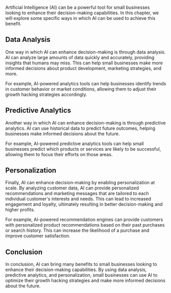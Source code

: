 
Artificial Intelligence (AI) can be a powerful tool for small businesses looking to enhance their decision-making capabilities. In this chapter, we will explore some specific ways in which AI can be used to achieve this benefit.

Data Analysis
-------------

One way in which AI can enhance decision-making is through data analysis. AI can analyze large amounts of data quickly and accurately, providing insights that humans may miss. This can help small businesses make more informed decisions about product development, marketing strategies, and more.

For example, AI-powered analytics tools can help businesses identify trends in customer behavior or market conditions, allowing them to adjust their growth hacking strategies accordingly.

Predictive Analytics
--------------------

Another way in which AI can enhance decision-making is through predictive analytics. AI can use historical data to predict future outcomes, helping businesses make informed decisions about the future.

For example, AI-powered predictive analytics tools can help small businesses predict which products or services are likely to be successful, allowing them to focus their efforts on those areas.

Personalization
---------------

Finally, AI can enhance decision-making by enabling personalization at scale. By analyzing customer data, AI can provide personalized recommendations and marketing messages that are tailored to each individual customer's interests and needs. This can lead to increased engagement and loyalty, ultimately resulting in better decision-making and higher profits.

For example, AI-powered recommendation engines can provide customers with personalized product recommendations based on their past purchases or search history. This can increase the likelihood of a purchase and improve customer satisfaction.

Conclusion
----------

In conclusion, AI can bring many benefits to small businesses looking to enhance their decision-making capabilities. By using data analysis, predictive analytics, and personalization, small businesses can use AI to optimize their growth hacking strategies and make more informed decisions about the future.
